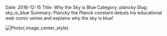 Date: 2016-12-15
Title: Why the Sky is Blue
Category: plancky
Slug: sky_is_blue
Summary: Plancky the Planck constant debuts his educational web comic series and explains why the sky is blue!   
 
![Photo]({attach}/assets/plancky/2016/why_the_sky_is_blue.png){.image_center_style}